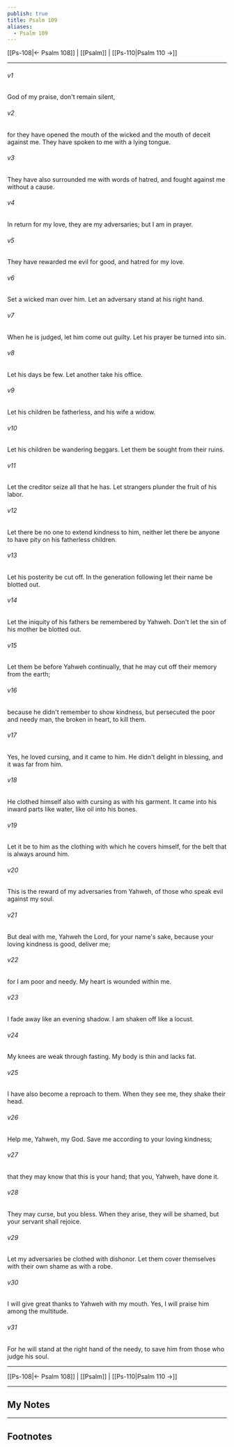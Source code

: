 ```yaml
---
publish: true
title: Psalm 109
aliases:
  - Psalm 109
---
```


[[Ps-108|← Psalm 108]] | [[Psalm]] | [[Ps-110|Psalm 110 →]]
***



###### v1 
God of my praise, don't remain silent, 

###### v2 
for they have opened the mouth of the wicked and the mouth of deceit against me. They have spoken to me with a lying tongue. 

###### v3 
They have also surrounded me with words of hatred, and fought against me without a cause. 

###### v4 
In return for my love, they are my adversaries; but I am in prayer. 

###### v5 
They have rewarded me evil for good, and hatred for my love. 

###### v6 
Set a wicked man over him. Let an adversary stand at his right hand. 

###### v7 
When he is judged, let him come out guilty. Let his prayer be turned into sin. 

###### v8 
Let his days be few. Let another take his office. 

###### v9 
Let his children be fatherless, and his wife a widow. 

###### v10 
Let his children be wandering beggars. Let them be sought from their ruins. 

###### v11 
Let the creditor seize all that he has. Let strangers plunder the fruit of his labor. 

###### v12 
Let there be no one to extend kindness to him, neither let there be anyone to have pity on his fatherless children. 

###### v13 
Let his posterity be cut off. In the generation following let their name be blotted out. 

###### v14 
Let the iniquity of his fathers be remembered by Yahweh. Don't let the sin of his mother be blotted out. 

###### v15 
Let them be before Yahweh continually, that he may cut off their memory from the earth; 

###### v16 
because he didn't remember to show kindness, but persecuted the poor and needy man, the broken in heart, to kill them. 

###### v17 
Yes, he loved cursing, and it came to him. He didn't delight in blessing, and it was far from him. 

###### v18 
He clothed himself also with cursing as with his garment. It came into his inward parts like water, like oil into his bones. 

###### v19 
Let it be to him as the clothing with which he covers himself, for the belt that is always around him. 

###### v20 
This is the reward of my adversaries from Yahweh, of those who speak evil against my soul. 

###### v21 
But deal with me, Yahweh the Lord, for your name's sake, because your loving kindness is good, deliver me; 

###### v22 
for I am poor and needy. My heart is wounded within me. 

###### v23 
I fade away like an evening shadow. I am shaken off like a locust. 

###### v24 
My knees are weak through fasting. My body is thin and lacks fat. 

###### v25 
I have also become a reproach to them. When they see me, they shake their head. 

###### v26 
Help me, Yahweh, my God. Save me according to your loving kindness; 

###### v27 
that they may know that this is your hand; that you, Yahweh, have done it. 

###### v28 
They may curse, but you bless. When they arise, they will be shamed, but your servant shall rejoice. 

###### v29 
Let my adversaries be clothed with dishonor. Let them cover themselves with their own shame as with a robe. 

###### v30 
I will give great thanks to Yahweh with my mouth. Yes, I will praise him among the multitude. 

###### v31 
For he will stand at the right hand of the needy, to save him from those who judge his soul.

***
[[Ps-108|← Psalm 108]] | [[Psalm]] | [[Ps-110|Psalm 110 →]]

---
## My Notes

---
## Footnotes